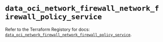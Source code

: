 # `data_oci_network_firewall_network_firewall_policy_service`

Refer to the Terraform Registory for docs: [`data_oci_network_firewall_network_firewall_policy_service`](https://registry.terraform.io/providers/oracle/oci/6.18.0/docs/data-sources/network_firewall_network_firewall_policy_service).
